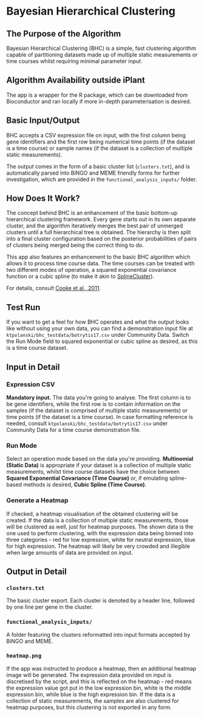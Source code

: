 # Bayesian Hierarchical Clustering

## The Purpose of the Algorithm

Bayesian Hierarchical Clustering (BHC) is a simple, fast clustering algorithm capable of partitioning datasets made up of multiple static measurements or time courses whilst requiring minimal parameter input.

## Algorithm Availability outside iPlant

The app is a wrapper for the R package, which can be downloaded from Bioconductor and ran locally if more in-depth parameterisation is desired.

## Basic Input/Output

BHC accepts a CSV expression file on input, with the first column being gene identifiers and the first row being numerical time points (if the dataset is a time course) or sample names (if the dataset is a collection of multiple static measurements).

The output comes in the form of a basic cluster list (`clusters.txt`), and is automatically parsed into BiNGO and MEME friendly forms for further investigation, which are provided in the `functional_analysis_inputs/` folder.

## How Does It Work?

The concept behind BHC is an enhancement of the basic bottom-up hierarchical clustering framework. Every gene starts out in its own separate cluster, and the algorithm iteratively merges the best pair of unmerged clusters until a full hierarchical tree is obtained. The hierarchy is then split into a final cluster configuration based on the posterior probabilities of pairs of clusters being merged being the correct thing to do.

This app also features an enhancement to the basic BHC algorithm which allows it to process time course data. The time courses can be treated with two different modes of operation, a squared exponential covariance function or a cubic spline (to make it akin to [SplineCluster][heard2005]).

For details, consult [Cooke et al., 2011][cooke2011].

## Test Run

If you want to get a feel for how BHC operates and what the output looks like without using your own data, you can find a demonstration input file at `ktpolanski/bhc_testdata/botrytis17.csv` under Community Data. Switch the Run Mode field to squared exponential or cubic spline as desired, as this is a time course dataset.

## Input in Detail

### Expression CSV

**Mandatory input.** The data you're going to analyse. The first column is to be gene identifiers, while the first row is to contain information on the samples (if the dataset is comprised of multiple static measurements) or time points (if the dataset is a time course). In case formatting reference is needed, consult `ktpolanski/bhc_testdata/botrytis17.csv` under Community Data for a time course demonstration file.

### Run Mode

Select an operation mode based on the data you're providing. **Multinomial (Static Data)** is appropriate if your dataset is a collection of multiple static measurements, whilst time course datasets have the choice between **Squared Exponential Covariance (Time Course)** or, if emulating spline-based methods is desired, **Cubic Spline (Time Course)**.

### Generate a Heatmap

If checked, a heatmap visualisation of the obtained clustering will be created. If the data is a collection of multiple static measurements, those will be clustered as well, just for heatmap purposes. The shown data is the one used to perform clustering, with the expression data being binned into three categories - red for low expression, white for neutral expression, blue for high expression. The heatmap will likely be very crowded and illegible when large amounts of data are provided on input.

## Output in Detail

### `clusters.txt`

The basic cluster export. Each cluster is denoted by a header line, followed by one line per gene in the cluster.

### `functional_analysis_inputs/`

A folder featuring the clusters reformatted into input formats accepted by BiNGO and MEME.

### `heatmap.png`

If the app was instructed to produce a heatmap, then an additional heatmap image will be generated. The expression data provided on input is discretised by the script, and this is reflected on the heatmap - red means the expression value got put in the low expression bin, white is the middle expression bin, while blue is the high expression bin. If the data is a collection of static measurements, the samples are also clustered for heatmap purposes, but this clustering is not exported in any form.

[heard2005]: http://www.pnas.org/content/102/47/16939.short
[cooke2011]: http://bmcbioinformatics.biomedcentral.com/articles/10.1186/1471-2105-12-399